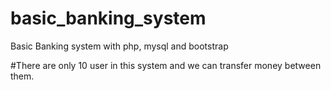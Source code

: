 # basic_banking_system
Basic Banking system with php, mysql and bootstrap

#There are only 10 user in this system and we can transfer money between them.
